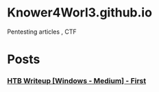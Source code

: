 # Knower4Worl3.github.io
Pentesting articles , CTF 

# Posts 

### [HTB Writeup \[Windows - Medium\] - First](9/7/2022/)
